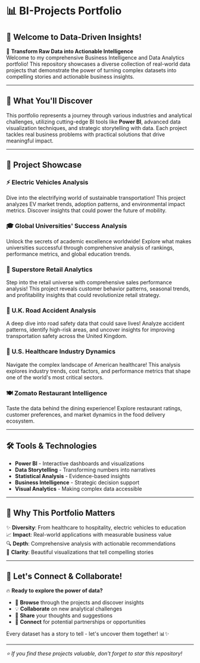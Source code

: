 # 📊 BI-Projects Portfolio

## 🎯 Welcome to Data-Driven Insights!

🚀 **Transform Raw Data into Actionable Intelligence**  
Welcome to my comprehensive Business Intelligence and Data Analytics portfolio! This repository showcases a diverse collection of real-world data projects that demonstrate the power of turning complex datasets into compelling stories and actionable business insights.

---

## 🌟 What You'll Discover

This portfolio represents a journey through various industries and analytical challenges, utilizing cutting-edge BI tools like **Power BI**, advanced data visualization techniques, and strategic storytelling with data. Each project tackles real business problems with practical solutions that drive meaningful impact.

---

## 📁 Project Showcase

### ⚡ **Electric Vehicles Analysis**
Dive into the electrifying world of sustainable transportation! This project analyzes EV market trends, adoption patterns, and environmental impact metrics. Discover insights that could power the future of mobility.

### 🎓 **Global Universities' Success Analysis**
Unlock the secrets of academic excellence worldwide! Explore what makes universities successful through comprehensive analysis of rankings, performance metrics, and global education trends.

### 🛒 **Superstore Retail Analytics**
Step into the retail universe with comprehensive sales performance analysis! This project reveals customer behavior patterns, seasonal trends, and profitability insights that could revolutionize retail strategy.

### 🚗 **U.K. Road Accident Analysis**
A deep dive into road safety data that could save lives! Analyze accident patterns, identify high-risk areas, and uncover insights for improving transportation safety across the United Kingdom.

### 🏥 **U.S. Healthcare Industry Dynamics**
Navigate the complex landscape of American healthcare! This analysis explores industry trends, cost factors, and performance metrics that shape one of the world's most critical sectors.

### 🍽️ **Zomato Restaurant Intelligence**
Taste the data behind the dining experience! Explore restaurant ratings, customer preferences, and market dynamics in the food delivery ecosystem.

---

## 🛠️ Tools & Technologies

- **Power BI** - Interactive dashboards and visualizations
- **Data Storytelling** - Transforming numbers into narratives
- **Statistical Analysis** - Evidence-based insights
- **Business Intelligence** - Strategic decision support
- **Visual Analytics** - Making complex data accessible

---

## 🎪 Why This Portfolio Matters

✨ **Diversity**: From healthcare to hospitality, electric vehicles to education  
📈 **Impact**: Real-world applications with measurable business value  
🔍 **Depth**: Comprehensive analysis with actionable recommendations  
🎨 **Clarity**: Beautiful visualizations that tell compelling stories  

---

## 🤝 Let's Connect & Collaborate!

🔥 **Ready to explore the power of data?**

- 👀 **Browse** through the projects and discover insights
- 💡 **Collaborate** on new analytical challenges
- 💬 **Share** your thoughts and suggestions
- 🚀 **Connect** for potential partnerships or opportunities

Every dataset has a story to tell - let's uncover them together! 📊✨

---

*⭐ If you find these projects valuable, don't forget to star this repository!*
